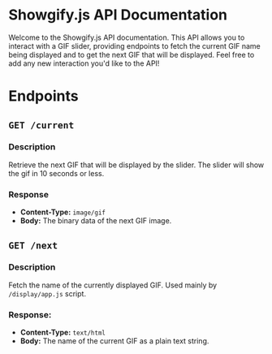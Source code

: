 # Showgify.js API Documentation

Welcome to the Showgify.js API documentation. This API allows you to interact with a GIF slider, providing endpoints to fetch the current GIF name being displayed and to get the next GIF that will be displayed. Feel free to add any new interaction you'd like to the API!

# Endpoints

## `GET /current`

### Description

Retrieve the next GIF that will be displayed by the slider. The slider will show the gif in 10 seconds or less.

### Response
- **Content-Type:** `image/gif`
- **Body:** The binary data of the next GIF image.

## `GET /next`

### Description

Fetch the name of the currently displayed GIF. Used mainly by `/display/app.js` script.

### Response:

- **Content-Type:** `text/html`
- **Body:** The name of the current GIF as a plain text string.
